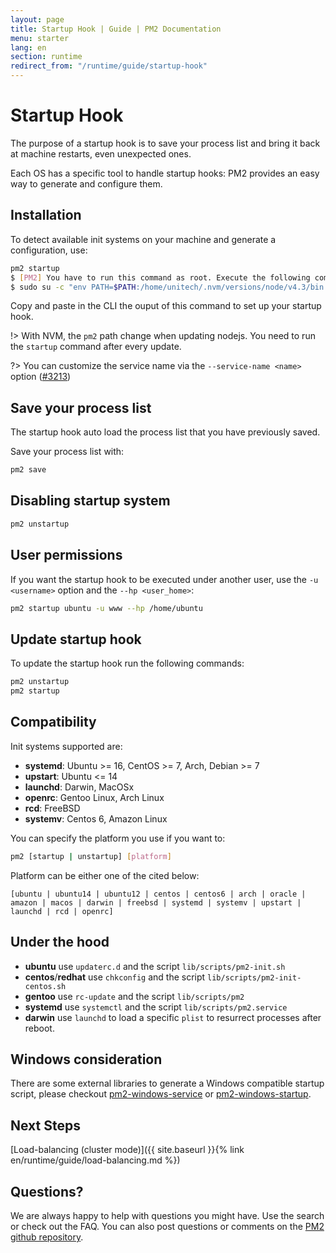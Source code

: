 ```yaml
---
layout: page
title: Startup Hook | Guide | PM2 Documentation
menu: starter
lang: en
section: runtime
redirect_from: "/runtime/guide/startup-hook"
---
```


# Startup Hook

The purpose of a startup hook is to save your process list and bring it back at machine restarts, even unexpected ones.

Each OS has a specific tool to handle startup hooks: PM2 provides an easy way to generate and configure them.

## Installation

To detect available init systems on your machine and generate a configuration, use:

```bash
pm2 startup
$ [PM2] You have to run this command as root. Execute the following command:
$ sudo su -c "env PATH=$PATH:/home/unitech/.nvm/versions/node/v4.3/bin pm2 startup <distribution> -u <user> --hp <home-path>
```

Copy and paste in the CLI the ouput of this command to set up your startup hook.

!> With NVM, the `pm2` path change when updating nodejs. You need to run the `startup` command after every update.

?> You can customize the service name via the `--service-name <name>` option ([#3213](https://github.com/Unitech/pm2/pull/3213))

## Save your process list

The startup hook auto load the process list that you have previously saved.

Save your process list with:

```bash
pm2 save
```

## Disabling startup system

```bash
pm2 unstartup
```

## User permissions

If you want the startup hook to be executed under another user, use the `-u <username>` option and the `--hp <user_home>`:

```bash
pm2 startup ubuntu -u www --hp /home/ubuntu
```

## Update startup hook

To update the startup hook run the following commands:

```bash
pm2 unstartup
pm2 startup
```

## Compatibility

Init systems supported are:

- **systemd**: Ubuntu >= 16, CentOS >= 7, Arch, Debian >= 7
- **upstart**: Ubuntu <= 14
- **launchd**: Darwin, MacOSx
- **openrc**: Gentoo Linux, Arch Linux
- **rcd**: FreeBSD
- **systemv**: Centos 6, Amazon Linux

You can specify the platform you use if you want to:

```bash
pm2 [startup | unstartup] [platform]
```

Platform can be either one of the cited below:

`[ubuntu | ubuntu14 | ubuntu12 | centos | centos6 | arch | oracle | amazon | macos | darwin | freebsd | systemd | systemv | upstart | launchd | rcd | openrc]`

## Under the hood

- **ubuntu** use `updaterc.d` and the script `lib/scripts/pm2-init.sh`
- **centos**/**redhat** use `chkconfig` and the script `lib/scripts/pm2-init-centos.sh`
- **gentoo** use `rc-update` and the script `lib/scripts/pm2`
- **systemd** use `systemctl` and the script `lib/scripts/pm2.service`
- **darwin** use `launchd` to load a specific `plist` to resurrect processes after reboot.

## Windows consideration

There are some external libraries to generate a Windows compatible startup script, please checkout [pm2-windows-service](https://www.npmjs.com/package/pm2-windows-service) or [pm2-windows-startup](https://www.npmjs.com/package/pm2-windows-startup).

## Next Steps

[Load-balancing (cluster mode)]({{ site.baseurl }}{% link en/runtime/guide/load-balancing.md %})

## Questions?

We are always happy to help with questions you might have. Use the search or check out the FAQ. You can also post questions or comments on the [PM2 github repository](https://github.com/Unitech/pm2/issues).
